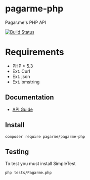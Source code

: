 # pagarme-php


Pagar.me's PHP API

[![Build Status](https://travis-ci.org/pagarme/pagarme-php.png?branch=master)](https://travis-ci.org/pagarme/pagarme-php)


# Requirements

- PHP > 5.3
- Ext. Curl
- Ext. json
- Ext. bmstring

## Documentation

* [API Guide](http://pagar.me/docs)

## Install

```
composer require pagarme/pagarme-php
```

## Testing

To test you must install SimpleTest

```
php tests/Pagarme.php
```
